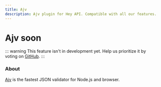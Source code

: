 ```yaml
---
title: Ajv
description: Ajv plugin for Hey API. Compatible with all our features.
---
```


# Ajv <span data-soon>soon</span>

::: warning
This feature isn't in development yet. Help us prioritize it by voting on [GitHub](https://github.com/hey-api/openapi-ts/issues/1476).
:::

### About

[Ajv](https://ajv.js.org) is the fastest JSON validator for Node.js and browser.

<!--@include: ../../partials/sponsors.md-->
